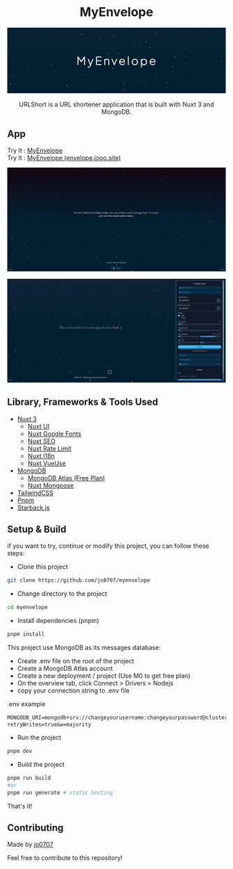 <h1 align="center">MyEnvelope</h1>

<p align="center">
  <img src="screenshots/banner.png"/>
</p>

<p align="center">
    URLShort is a URL shortener application that is built with Nuxt 3 and MongoDB. 
</p>

## App

Try It : [MyEnvelope](https://myenvelope.vercel.app/)
<br>
Try It : [MyEnvelope (envelope.jooo.site)](https://envelope.jooo.site/)

<p align="center">
  <img src="screenshots/main.png" />
</p>

<p align="center">
  <img src="screenshots/create.png" />
</p>

## Library, Frameworks & Tools Used

- [Nuxt 3](https://nuxt.com/)
  - [Nuxt UI](https://ui.nuxt.com/)
  - [Nuxt Google Fonts](https://google-fonts.nuxtjs.org/)
  - [Nuxt SEO](https://nuxtseo.com/)
  - [Nuxt Rate Limit](https://github.com/timb-103/nuxt-rate-limit)
  - [Nuxt I18n](https://i18n.nuxtjs.org/)
  - [Nuxt VueUse](https://vueuse.org/)
- [MongoDB](https://www.mongodb.com/)
  - [MongoDB Atlas (Free Plan)](https://www.mongodb.com/cloud/atlas)
  - [Nuxt Mongoose](https://nuxt-mongoose.nuxt.space/)
- [TailwindCSS](https://tailwindcss.com/)
- [Pnpm](https://pnpm.io/)
- [Starback.js](https://github.com/zuramai/starback.js)

## Setup & Build

if you want to try, continue or modify this project, you can follow these steps:

- Clone this project

```bash
git clone https://github.com/jo0707/myenvelope
```

- Change directory to the project

```bash
cd myenvelope
```

- Install dependencies (pnpm)

```bash
pnpm install
```

This project use MongoDB as its messages database:

- Create .env file on the root of the project
- Create a MongoDB Atlas account
- Create a new deployment / project (Use M0 to get free plan)
- On the overview tab, click Connect > Drivers > Nodejs
- copy your connection string to .env file

.env example

```env
MONGODB_URI=mongodb+srv://changeyourusername:changeyourpassword@clusterX.xxxxx.mongodb.net/app?retryWrites=true&w=majority
```

- Run the project

```bash
pnpm dev
```

- Build the project

```bash
pnpm run build
#or
pnpm run generate # static hosting
```

That's it!

## Contributing

Made by [jo0707](https://github.com/jo0707)

Feel free to contribute to this repository!
